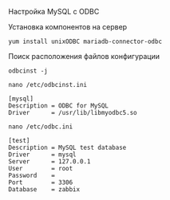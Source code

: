 Настройка MySQL с ODBC

Установка компонентов на сервер
```
yum install unixODBC mariadb-connector-odbc

```

Поиск расположения файлов конфигурации

```
odbcinst -j
```
```
nano /etc/odbcinst.ini
```
```
[mysql]
Description = ODBC for MySQL
Driver      = /usr/lib/libmyodbc5.so
```
```
nano /etc/odbc.ini 
```
```
[test]
Description = MySQL test database
Driver      = mysql
Server      = 127.0.0.1
User        = root
Password    =
Port        = 3306
Database    = zabbix

```
